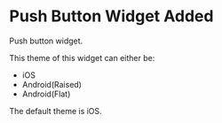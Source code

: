 # Push Button Widget Added

Push button widget.

This theme of this widget can either be:
- iOS
- Android(Raised)
- Android(Flat)

The default theme is iOS.